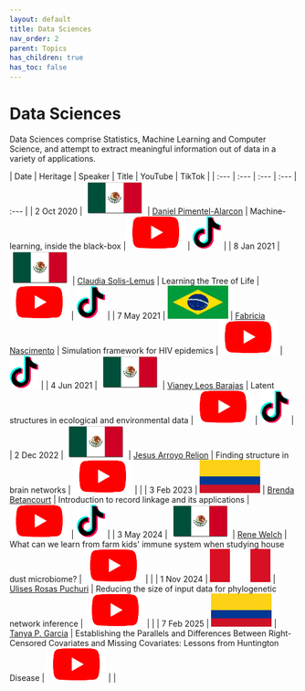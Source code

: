 ```yaml
---
layout: default
title: Data Sciences
nav_order: 2
parent: Topics
has_children: true
has_toc: false
---
```


# Data Sciences

Data Sciences comprise Statistics, Machine Learning and Computer Science, and attempt to extract meaningful information out of data in a variety of applications.

| Date | Heritage | Speaker | Title | YouTube | TikTok | 
| :---   | :--- | :--- | :---  | :--- | 
| 2 Oct 2020 | ![](../../assets/pics/flags/mexico.png) | [Daniel Pimentel-Alarcon](https://solislemuslab.github.io/el-zoominario/topics/data-sci/danielpimentel.html) | Machine-learning, inside the black-box  |[![youtube (653k)](../../assets/icons16/youtube.png)](https://youtu.be/W1zxOj6895I) | [![tiktok (653k)](../../assets/icons16/tiktok.png)](https://www.tiktok.com/@latinxinstem/video/7081420036396649771) |
| 8 Jan 2021 | ![](../../assets/pics/flags/mexico.png) | [Claudia Solis-Lemus](https://solislemuslab.github.io/el-zoominario/topics/data-sci/claudiasolislemus.html) | Learning the Tree of Life |[![youtube (653k)](../../assets/icons16/youtube.png)](https://youtu.be/lAP8kpPa288) | [![tiktok (653k)](../../assets/icons16/tiktok.png)](https://www.tiktok.com/@latinxinstem/video/7081434544120843562) | 
| 7 May 2021 | ![](../../assets/pics/flags/brasil.png) | [Fabricia Nascimento](https://solislemuslab.github.io/el-zoominario/topics/data-sci/fabricianascimento.html) | Simulation framework for HIV epidemics |[![youtube (653k)](../../assets/icons16/youtube.png)](https://youtu.be/6hr47tzxihw) | [![tiktok (653k)](../../assets/icons16/tiktok.png)](https://www.tiktok.com/@latinxinstem/video/7081445244646182190) |
| 4 Jun 2021 | ![](../../assets/pics/flags/mexico.png) | [Vianey Leos Barajas](https://solislemuslab.github.io/el-zoominario/topics/data-sci/vianeyleos.html) | Latent structures in ecological and environmental data |[![youtube (653k)](../../assets/icons16/youtube.png)](https://youtu.be/RZ1StdDDFFU) | [![tiktok (653k)](../../assets/icons16/tiktok.png)](https://www.tiktok.com/@latinxinstem/video/7081448806461607211) |
| 2 Dec 2022 | ![](../../assets/pics/flags/mexico.png) | [Jesus Arroyo Relion](https://solislemuslab.github.io/el-zoominario/topics/data-sci/jesusarroyo.html) | Finding structure in brain networks | [![youtube (653k)](../../assets/icons16/youtube.png)](https://youtu.be/6LBoSW90g08) | |
| 3 Feb 2023 | ![](../../assets/pics/flags/colombia.png) | [Brenda Betancourt](https://solislemuslab.github.io/el-zoominario/topics/data-sci/brendabetancourt.html) | Introduction to record linkage and its applications | [![youtube (653k)](../../assets/icons16/youtube.png)](https://youtu.be/8aRcH_LYr7E) | [![tiktok (653k)](../../assets/icons16/tiktok.png)](https://www.tiktok.com/@latinxinstem/video/7198957014762999083) |
| 3 May 2024 | ![](../../assets/pics/flags/mexico.png) | [Rene Welch](https://solislemuslab.github.io/el-zoominario/topics/data-sci/ulisesrosas.html) | What can we learn from farm kids' immune system when studying house dust microbiome? | [![youtube (653k)](../../assets/icons16/youtube.png)](https://youtu.be/FpR52kSS9kM) | |
| 1 Nov 2024 | ![](../../assets/pics/flags/peru.png) | [Ulises Rosas Puchuri](https://solislemuslab.github.io/el-zoominario/topics/data-sci/ulisesrosas.html) | Reducing the size of input data for phylogenetic network inference | [![youtube (653k)](../../assets/icons16/youtube.png)](https://youtu.be/fwwA8s8ohBY) | |
| 7 Feb 2025 | ![](../../assets/pics/flags/colombia.png) | [Tanya P. Garcia](https://solislemuslab.github.io/el-zoominario/topics/data-sci/tanyagarcia.html) | Establishing the Parallels and Differences Between Right-Censored Covariates and Missing Covariates: Lessons from Huntington Disease | [![youtube (653k)](../../assets/icons16/youtube.png)](https://youtu.be/1GAEDDhajRg) | |